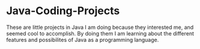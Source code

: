 Java-Coding-Projects
====================

These are little projects in Java I am doing because they interested me, and seemed cool to accomplish. 
By doing them I am learning about the different features and possibilites of Java as a programming language.
